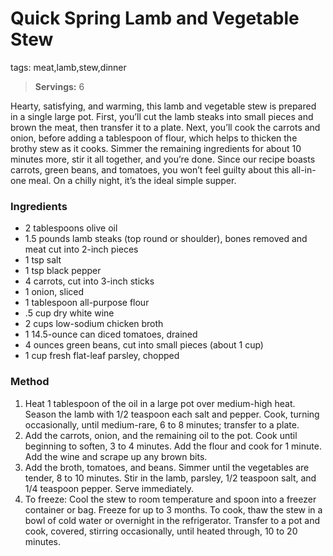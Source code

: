# Quick Spring Lamb and Vegetable Stew

tags: meat,lamb,stew,dinner

> **Servings:** 6

Hearty, satisfying, and warming, this lamb and vegetable stew is prepared in a single large pot. First, you’ll cut the lamb steaks into small pieces and brown the meat, then transfer it to a plate. Next, you’ll cook the carrots and onion, before adding a tablespoon of flour, which helps to thicken the brothy stew as it cooks. Simmer the remaining ingredients for about 10 minutes more, stir it all together, and you’re done. Since our recipe boasts carrots, green beans, and tomatoes, you won’t feel guilty about this all-in-one meal. On a chilly night, it’s the ideal simple supper.

### Ingredients
* 2 tablespoons olive oil 
* 1.5 pounds lamb steaks (top round or shoulder), bones removed and meat cut into 2-inch pieces 
* 1 tsp salt
* 1 tsp black pepper 
* 4 carrots, cut into 3-inch sticks 
* 1 onion, sliced 
* 1 tablespoon all-purpose flour 
* .5 cup dry white wine 
* 2 cups low-sodium chicken broth 
* 1 14.5-ounce can diced tomatoes, drained 
* 4 ounces green beans, cut into small pieces (about 1 cup) 
* 1 cup fresh flat-leaf parsley, chopped

### Method
1. Heat 1 tablespoon of the oil in a large pot over medium-high heat. Season the lamb with 1/2 teaspoon each salt and pepper. Cook, turning occasionally, until medium-rare, 6 to 8 minutes; transfer to a plate.
2. Add the carrots, onion, and the remaining oil to the pot. Cook until beginning to soften, 3 to 4 minutes. Add the flour and cook for 1 minute. Add the wine and scrape up any brown bits.
3. Add the broth, tomatoes, and beans. Simmer until the vegetables are tender, 8 to 10 minutes. Stir in the lamb, parsley, 1/2 teaspoon salt, and 1/4 teaspoon pepper. Serve immediately.
4. To freeze: Cool the stew to room temperature and spoon into a freezer container or bag. Freeze for up to 3 months. To cook, thaw the stew in a bowl of cold water or overnight in the refrigerator. Transfer to a pot and cook, covered, stirring occasionally, until heated through, 10 to 20 minutes.
